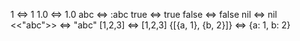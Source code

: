 1 <=> 1
1.0 <=> 1.0
abc <=> :abc
true <=> true
false <=> false
nil <=> nil
<<"abc">> <=> "abc"
[1,2,3] <=> [1,2,3]
{[{a, 1}, {b, 2}]} <=> {a: 1, b: 2}
